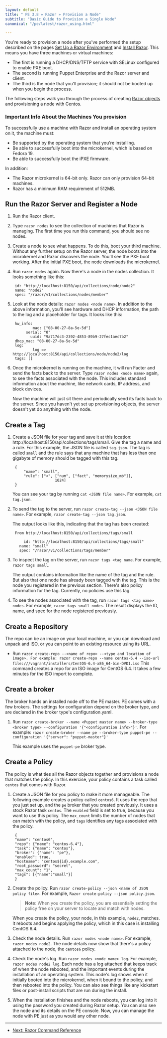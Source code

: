 ```yaml
---
layout: default
title: " PE 3.8 » Razor » Provision a Node"
subtitle: "Basic Guide to Provision a Single Node"
canonical: "/pe/latest/razor_using.html"

---
```


You're ready to provision a node after you've performed the setup described on the pages [Set Up a Razor Environment](./razor_prereq.html) and [Install Razor](./razor_install.html). This means you have three machines or virtual machines:

* The first is running a DHCP/DNS/TFTP service with SELinux configured to enable PXE boot.
* The second is running Puppet Enterprise and the Razor server and client.
* The third is the node that you'll provision; it should not be booted up when you begin the process.

The following steps walk you through the process of creating [Razor objects](./razor_objects) and provisioning a node with Centos.

### Important Info About the Machines You provision

To successfully use a machine with Razor and install an operating system on it, the machine must:

+ Be supported by the operating system that you're installing.
+ Be able to successfully boot into the microkernel, which is based on Fedora 19.
+ Be able to successfully boot the iPXE firmware.

In addition:

+ The Razor microkernel is 64-bit only. Razor can only provision 64-bit machines.
+ Razor has a minimum RAM requirement of 512MB.

## Run the Razor Server and Register a Node

1. Run the Razor client.
2. Type `razor nodes` to see the collection of machines that Razor is managing.
The first time you run this command, you should see no nodes.
3. Create a node to see what happens. To do this, boot your third machine. Without any further setup on the Razor server, the node boots into the microkernel and Razor discovers the node. You'll see the PXE boot working. After the initial PXE boot, the node downloads the microkernel.
4. Run `razor nodes` again. Now there's a node in the nodes collection. It looks something like this:

		id: "http://localhost:8150/api/collections/node/node2"
		name: "node2"
		spec: "/razor/v1/collections/nodes/member"

5. Look at the node details: `razor nodes <node name>`. In addition to the above information, you'll see hardware and DHCP information, the path to the log and a placeholder for tags. It looks like this:

		hw_info:
				mac: ["08-00-27-8a-5e-5d"]
			 serial: "0"
			   uuid: "9a717dc3-2392-4853-89b9-27fec1aec7b2"
		dhcp_mac: "08-00-27-8a-5e-5d"
		log:
				log => http://localhost:8150/api/collections/node/node2/log
		tags: []

6. Once the microkernel is running on the machine, it will run Facter and send the facts back to the server. Type `razor nodes <node name>` again, to see the facts associated with the node. This includes standard information about the machine, like network cards, IP address, and block devices.

	Now the machine will just sit there and periodically send its facts back to the server. Since you haven't yet set up provisioning objects, the server doesn't yet do anything with the node.

## Create a Tag

1. Create a JSON file for your tag and save it at this location: http://localhost:8150/api/collections/tags/small. Give the tag a name and a rule. For this example, the JSON file is called `tag.json`. The tag is called `small` and the rule says that any machine that has less than one gigabyte of memory should be tagged with this tag.


		{
			"name": "small",
			"rule": ["<", ["num", ["fact", "memorysize_mb"]],
						  1024]
		}

	You can see your tag by running `cat <JSON file name>`. For example, `cat tag.json`.

2. To send the tag to the server, run `razor create-tag --json <JSON file name>`. For example, `razor create-tag --json tag.json`.

	The output looks like this, indicating that the tag has been created:

		From http://localhost:8150/api/collections/tags/small

			id: "http://localhost:8150/api/collections/tags/small"
		  name: "small"
		  spec: "/razor/v1/collections/tags/member"


3. To inspect the tag on the server, run `razor tags <tag name`. For example, `razor tags small`.

	The output contains information like the name of the tag and the rule. But also that one node has already been tagged with the tag. This is the node you registered in the previous section. There's also policy information for the tag. Currently, no policies use this tag.
4. To see the nodes associated with the tag, run `razor tags <tag name> nodes`. For example, `razor tags small nodes`. The result displays the ID, name, and spec for the node registered previously.

## Create a Repository

The repo can be an image on your local machine, or you can download and unpack and ISO, or you can point to an existing resource using its URL.

* Run `razor create-repo --<name of repo> --<type and location of image>. For example:
		razor create-repo --name centos-6.4 --iso-url file:///vagrant/installers/CentOS-6.4-x86_64-bin-DVD1.iso`
	This command creates a repo for an ISO image for CentOS 6.4. It takes a few minutes for the ISO import to complete.

## Create a broker

The broker hands an installed node off to the PE master. PE comes with a few brokers. The settings for configuration depend on the broker type, and are declared in the broker type's configuration.yaml.

1. Run `razor create-broker --name <Puppet master name> --broker-type <broker type> --configuration '{"<configuration info>"}'`. For example:
`razor create-broker --name pe --broker-type puppet-pe --configuration '{"server": "puppet-master"}'`

	This example uses the `puppet-pe` broker type.

## Create a Policy

The policy is what ties all the Razor objects together and provisions a node that matches the policy. In this exercise, your policy contains a task called `centos` that comes with Razor.

1. Create a JSON file for you policy to make it more manageable. The following example creates a policy called `centos6`. It uses the repo that you just set up, and the `pe` broker that you created previously. It uses a stock Razor task `centos`. The `enabled` field is set to true, because you want to use this policy. The `max_count` limits the number of nodes that can match with the policy, and `tags` identifies any tags associated with the policy.

		{
		"name": "centos6",
		"repo": {"name": "centos-6.4"},
		"task": {"name": "centos"},
		"broker": {"name": "pe"},
		"enabled": true,
		"hostname": "centos${id}.example.com",
		"root_password": "secret",
		"max_count": "1",
		"tags": [{"name":"small"}]
		}

2. Create the policy. Run `razor create-policy --json <name of JSON policy file>`. For example, `Razor create-policy --json policy.json`.

	>**Note**: When you create the policy, you are essentially setting the policy free on your server to locate and match with nodes.

	When you create the policy, your node, in this example, `node2`, matches. It reboots and begins applying the policy, which in this case is installing CentOS 6.4.

3. Check the node details. Run `razor nodes <node name>`. For example, `razor nodes node2`. The node details now show that there's a policy attached to the node, the `centos6` policy.

4. Check the node's log. Run `razor nodes <node name> log`. For example, `razor nodes node2 log`. Each node has a log attached that keeps track of when the node rebooted, and the important events during the installation of an operating system. This node's log shows when it initially booted into the microkernel, when it bound to the policy, and then rebooted into the policy. You can also see things like any kickstart files or post-install scripts that are run during the install.

5. When the installation finishes and the node reboots, you can log into it using the password you created during Razor setup. You can also see the node and its details on the PE console. Now, you can manage the node with PE just as you would any other node.


* * *


- [Next: Razor Command Reference](./razor_reference.html)


